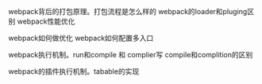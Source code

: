webpack背后的打包原理。打包流程是怎么样的
webpack的loader和pluging区别
webpack性能优化

webpack如何做优化
webpack如何配置多入口

webpack执行机制。run和compile 和 complier写 compile和complition的区别

webpack的插件执行机制。tabable的实现